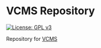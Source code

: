 VCMS Repository
===============

[![License: GPL v3](https://img.shields.io/badge/License-GPL%20v3-blue.svg)](http://www.gnu.org/licenses/gpl-3.0)

Repository for [VCMS](https://github.com/uwol/vcms)
